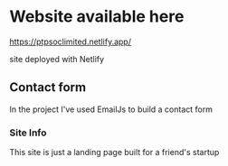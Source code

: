 # Website available here

https://ptpsoclimited.netlify.app/

site deployed with Netlify


## Contact form 

In the project I've used EmailJs to build a contact form

### Site Info

This site is just a landing page built for a friend's startup